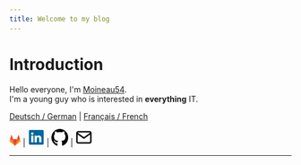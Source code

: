 ```yaml
---
title: Welcome to my blog
---
```


# Introduction

Hello everyone, I'm [Moineau54](https://github.com/Moineau54).\
I'm a young guy who is interested in **everything** IT.

[Deutsch / German](https://moineau54.github.io/Moineau-s-german-tech-corner/) | [Français / French](https://moineau54.github.io/Moineau-s-french-tech-corner/)

[<img src="logos/gitlab_logo.png" alt="https://gitlab.com/Moineau54" width="20">](https://gitlab.com/Moineau54) | [<img src="logos/linkedin_logo.png" alt="https://www.linkedin.com/in/f%C3%A9lix-juill%C3%A9-93699831b/" width="30">](https://www.linkedin.com/in/f%C3%A9lix-juill%C3%A9-93699831b/) | [<img src="logos/github_logo.png" alt="https://github.com/Moineau54" width="30">](https://github.com/Moineau54) | [<img src="logos/mail_icon.png" alt="mailto:Felixsblog@proton.me" width="30">](mailto:Felixsblog@proton.me)
 
---


